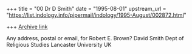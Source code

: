 +++
title = "00 Dr D Smith"
date = "1995-08-01"
upstream_url = "https://list.indology.info/pipermail/indology/1995-August/002872.html"

+++
[Archive link](https://list.indology.info/pipermail/indology/1995-August/002872.html)

Any address, postal or email, for Robert E. Brown?
David Smith
Dept of Religious Studies
Lancaster University
UK





